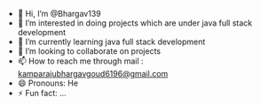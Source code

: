 - 👋 Hi, I’m @Bhargav139
- 👀 I’m interested in doing projects which are under java full stack development
- 🌱 I’m currently learning java full stack development
- 💞️ I’m looking to collaborate on projects 
- 📫 How to reach me through mail : kamparajubhargavgoud6196@gmail.com
- 😄 Pronouns: He
- ⚡ Fun fact: ...

<!---
Bhargav139/Bhargav139 is a ✨ special ✨ repository because its `README.md` (this file) appears on your GitHub profile.
You can click the Preview link to take a look at your changes.
--->
